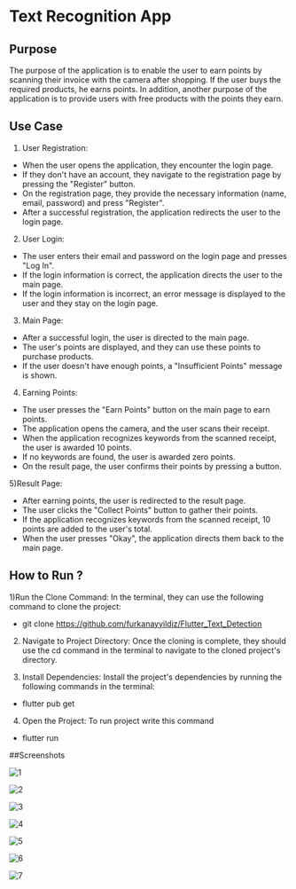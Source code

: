 # Text Recognition App

## Purpose

The purpose of the application is to enable the user to earn points by scanning their invoice with the camera after shopping. If the user buys the required products, he earns points. In addition, another purpose of the application is to provide users with free products with the points they earn.

## Use Case

1) User Registration:

- When the user opens the application, they encounter the login page.
- If they don't have an account, they navigate to the registration page by pressing the "Register" button.
- On the registration page, they provide the necessary information (name, email, password) and press "Register".
- After a successful registration, the application redirects the user to the login page.

2) User Login:

- The user enters their email and password on the login page and presses "Log In".
- If the login information is correct, the application directs the user to the main page.
- If the login information is incorrect, an error message is displayed to the user and they stay on the login page.

3) Main Page:

- After a successful login, the user is directed to the main page.
- The user's points are displayed, and they can use these points to purchase products.
- If the user doesn't have enough points, a "Insufficient Points" message is shown.

4) Earning Points:

- The user presses the "Earn Points" button on the main page to earn points.
- The application opens the camera, and the user scans their receipt.
- When the application recognizes keywords from the scanned receipt, the user is awarded 10 points.
- If no keywords are found, the user is awarded zero points.
- On the result page, the user confirms their points by pressing a button.

5)Result Page:

- After earning points, the user is redirected to the result page.
- The user clicks the "Collect Points" button to gather their points.
- If the application recognizes keywords from the scanned receipt, 10 points are added to the user's total.
- When the user presses "Okay", the application directs them back to the main page.

## How to Run ?

1)Run the Clone Command:
In the terminal, they can use the following command to clone the project:

  - git clone https://github.com/furkanayyildiz/Flutter_Text_Detection

2) Navigate to Project Directory:
Once the cloning is complete, they should use the cd command in the terminal to navigate to the cloned project's directory.

3) Install Dependencies:
Install the project's dependencies by running the following commands in the terminal:
 - flutter pub get
4) Open the Project:
 To run project write this command
 - flutter run
   
##Screenshots

![1](https://github.com/furkanayyildiz/Calculator/assets/59210754/0002edfc-f0e7-4c69-810a-ffd4f7a17d84)

![2](https://github.com/furkanayyildiz/Calculator/assets/59210754/6aff8c7f-8ce8-4e00-b734-35408c31a4e3)

![3](https://github.com/furkanayyildiz/Calculator/assets/59210754/2b14b9d1-ccf2-4e7e-908c-f921069b9195)

![4](https://github.com/furkanayyildiz/Calculator/assets/59210754/ff9f5f50-d2cd-45e5-8d18-51a9f1118f1b)

![5](https://github.com/furkanayyildiz/Calculator/assets/59210754/9b378d77-182d-490f-aa9c-065074bb3a5f)

![6](https://github.com/furkanayyildiz/Calculator/assets/59210754/b5629e3b-4883-4472-89cb-9d50c02c3b35)

![7](https://github.com/furkanayyildiz/Calculator/assets/59210754/b8bb6b59-e456-4b2d-a4ef-74ce1436d4f0)




